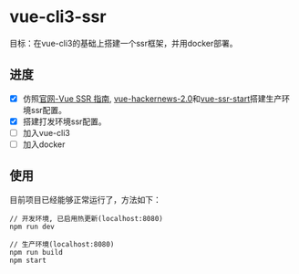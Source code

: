 # vue-cli3-ssr

目标：在vue-cli3的基础上搭建一个ssr框架，并用docker部署。

## 进度
- [x] 仿照[官网-Vue SSR 指南](https://ssr.vuejs.org/zh/#%E4%BB%80%E4%B9%88%E6%98%AF%E6%9C%8D%E5%8A%A1%E5%99%A8%E7%AB%AF%E6%B8%B2%E6%9F%93-ssr-%EF%BC%9F), [vue-hackernews-2.0](https://github.com/vuejs/vue-hackernews-2.0)和[vue-ssr-start](https://github.com/gxmzjxk/vue-ssr-start)搭建生产环境ssr配置。
- [x] 搭建打发环境ssr配置。
- [ ] 加入vue-cli3
- [ ] 加入docker

## 使用

目前项目已经能够正常运行了，方法如下：

```
// 开发环境, 已启用热更新(localhost:8080)
npm run dev

// 生产环境(localhost:8080)
npm run build
npm start
```
